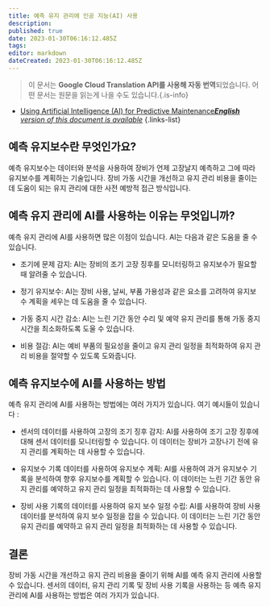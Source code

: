 ```yaml
---
title: 예측 유지 관리에 인공 지능(AI) 사용
description: 
published: true
date: 2023-01-30T06:16:12.485Z
tags: 
editor: markdown
dateCreated: 2023-01-30T06:16:12.485Z
---
```


> 이 문서는 **Google Cloud Translation API를 사용해 자동 번역**되었습니다.
어떤 문서는 원문을 읽는게 나을 수도 있습니다.{.is-info}
- [Using Artificial Intelligence (AI) for Predictive Maintenance***English** version of this document is available*](/en/Knowledge-base/Common/using-artificial-intelligence-ai-for-predictive-maintenance)
{.links-list}



## 예측 유지보수란 무엇인가요?
예측 유지보수는 데이터와 분석을 사용하여 장비가 언제 고장날지 예측하고 그에 따라 유지보수를 계획하는 기술입니다. 장비 가동 시간을 개선하고 유지 관리 비용을 줄이는 데 도움이 되는 유지 관리에 대한 사전 예방적 접근 방식입니다.

## 예측 유지 관리에 AI를 사용하는 이유는 무엇입니까?
예측 유지 관리에 AI를 사용하면 많은 이점이 있습니다. AI는 다음과 같은 도움을 줄 수 있습니다.

- 조기에 문제 감지: AI는 장비의 조기 고장 징후를 모니터링하고 유지보수가 필요할 때 알려줄 수 있습니다.

- 정기 유지보수: AI는 장비 사용, 날씨, 부품 가용성과 같은 요소를 고려하여 유지보수 계획을 세우는 데 도움을 줄 수 있습니다.

- 가동 중지 시간 감소: AI는 느린 기간 동안 수리 및 예약 유지 관리를 통해 가동 중지 시간을 최소화하도록 도울 수 있습니다.

- 비용 절감: AI는 예비 부품의 필요성을 줄이고 유지 관리 일정을 최적화하여 유지 관리 비용을 절약할 수 있도록 도와줍니다.

## 예측 유지보수에 AI를 사용하는 방법
예측 유지 관리에 AI를 사용하는 방법에는 여러 가지가 있습니다. 여기 예시들이 있습니다 :

- 센서의 데이터를 사용하여 고장의 조기 징후 감지: AI를 사용하여 조기 고장 징후에 대해 센서 데이터를 모니터링할 수 있습니다. 이 데이터는 장비가 고장나기 전에 유지 관리를 계획하는 데 사용할 수 있습니다.

- 유지보수 기록 데이터를 사용하여 유지보수 계획: AI를 사용하여 과거 유지보수 기록을 분석하여 향후 유지보수를 계획할 수 있습니다. 이 데이터는 느린 기간 동안 유지 관리를 예약하고 유지 관리 일정을 최적화하는 데 사용할 수 있습니다.

- 장비 사용 기록의 데이터를 사용하여 유지 보수 일정 수립: AI를 사용하여 장비 사용 데이터를 분석하여 유지 보수 일정을 잡을 수 있습니다. 이 데이터는 느린 기간 동안 유지 관리를 예약하고 유지 관리 일정을 최적화하는 데 사용할 수 있습니다.

## 결론
장비 가동 시간을 개선하고 유지 관리 비용을 줄이기 위해 AI를 예측 유지 관리에 사용할 수 있습니다. 센서의 데이터, 유지 관리 기록 및 장비 사용 기록을 사용하는 등 예측 유지 관리에 AI를 사용하는 방법은 여러 가지가 있습니다.